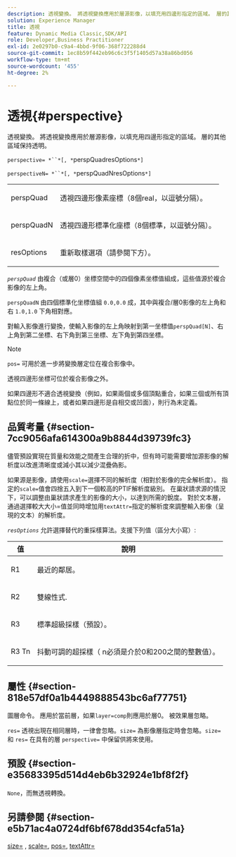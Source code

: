 ```yaml
---
description: 透視變換。 將透視變換應用於層源影像，以填充用四邊形指定的區域。 層的其他區域保持透明。
solution: Experience Manager
title: 透視
feature: Dynamic Media Classic,SDK/API
role: Developer,Business Practitioner
exl-id: 2e0297b0-c9a4-4bbd-9f06-368f722288d4
source-git-commit: 1ec8b59f442eb96c6c3f5f1405d57a38a86bd056
workflow-type: tm+mt
source-wordcount: '455'
ht-degree: 2%

---
```


# 透視{#perspective}

透視變換。 將透視變換應用於層源影像，以填充用四邊形指定的區域。 層的其他區域保持透明。

`perspective= *``*[, *`perspQuadresOptions`*]`

`perspectiveN= *``*[, *`perspQuadNresOptions`*]`

<table id="simpletable_4BD38BBF53964F7D97B9E58914C97B3F"> 
 <tr class="strow"> 
  <td class="stentry"> <p><span class="varname"> perspQuad</span> </p></td> 
  <td class="stentry"> <p>透視四邊形像素座標（8個real，以逗號分隔）。 </p></td> 
 </tr> 
 <tr class="strow"> 
  <td class="stentry"> <p><span class="varname"> perspQuadN</span> </p></td> 
  <td class="stentry"> <p>透視四邊形標準化座標（8個標準，以逗號分隔）。 </p></td> 
 </tr> 
 <tr class="strow"> 
  <td class="stentry"> <p><span class="varname"> resOptions</span> </p></td> 
  <td class="stentry"> <p>重新取樣選項（請參閱下方）。 </p></td> 
 </tr> 
</table>

*`perspQuad`* 由複合（或層0）坐標空間中的四個像素坐標值組成，這些值源於複合影像的左上角。

`perspQuadN` 由四個標準化坐標值組 `0.0,0.0` 成，其中與複合/層0影像的左上角和右 `1.0,1.0` 下角相對應。

對輸入影像進行變換，使輸入影像的左上角映射到第一坐標值`perspQuad[N]`、右上角到第二坐標、右下角到第三坐標、左下角到第四坐標。

>[!NOTE]
>
>`pos=` 可用於進一步將變換層定位在複合影像中。

透視四邊形坐標可位於複合影像之外。

如果四邊形不適合透視變換（例如，如果兩個或多個頂點重合，如果三個或所有頂點位於同一條線上，或者如果四邊形是自相交或凹面），則行為未定義。

## 品質考量 {#section-7cc9056afa614300a9b8844d39739fc3}

儘管預設實現在質量和效能之間產生合理的折中，但有時可能需要增加源影像的解析度以改進清晰度或減小其以減少混疊偽影。

如果源是影像，請使用`scale=`選擇不同的解析度（相對於影像的完全解析度）。 指定的`scale=`值會四捨五入到下一個較高的PTIF解析度級別。 在巢狀請求源的情況下，可以調整由巢狀請求產生的影像的大小，以達到所需的銳度。 對於文本層，通過選擇較大大小=值並同時增加用`textAttr=`指定的解析度來調整輸入影像（呈現的文本）的解析度。

*`resOptions`* 允許選擇替代的重採樣算法。支援下列值（區分大小寫）:

<table id="table_0F20007986324E228096888ED37219C0"> 
 <thead> 
  <tr> 
   <th class="entry"> <b> 值</b> </th> 
   <th class="entry"> <b> 說明</b> </th> 
  </tr> 
 </thead>
 <tbody> 
  <tr> 
   <td> <p> <span class="codeph"> R1</span> </p> </td> 
   <td> <p> 最近的鄰居。 </p> </td> 
  </tr> 
  <tr> 
   <td> <p> <span class="codeph"> R2</span> </p> </td> 
   <td> <p> 雙線性式. </p> </td> 
  </tr> 
  <tr> 
   <td> <p> <span class="codeph"> R3</span> </p> </td> 
   <td> <p> 標準超級採樣（預設）。 </p> </td> 
  </tr> 
  <tr> 
   <td> <p> <span class="codeph">R3<span class="varname"> Tn</span></span> </p> </td> 
   <td> <p> 抖動可調的超採樣（<span class="varname"> n</span>必須是介於0和200之間的整數值）。 </p> </td> 
  </tr> 
 </tbody> 
</table>

## 屬性 {#section-818e57df0a1b4449888543bc6af77751}

圖層命令。 應用於當前層，如果`layer=comp`則應用於層0。 被效果層忽略。

`res=` 透視出現在相同層時，一律會忽略。`size=` 為影像層指定時會忽略。`size=` 和 `res=` 在具有的層 `perspective=` 中保留供將來使用。

## 預設 {#section-e35683395d514d4eb6b32924e1bf8f2f}

`None`，而無透視轉換。

## 另請參閱 {#section-e5b71ac4a0724df6bf678dd354cfa51a}

[size=](../../../../../is-api/http-ref/image-serving-api-ref/c-http-protocol-reference/c-data-types/r-size.md#reference-04d383f32c7b4003bed9978cb854747b) ,  [scale=](../../../../../is-api/http-ref/image-serving-api-ref/c-http-protocol-reference/c-command-reference/r-is-http-scale.md#reference-098c30cea1764f189e6f7c7e400cc065),  [pos=](../../../../../is-api/http-ref/image-serving-api-ref/c-http-protocol-reference/c-command-reference/r-pos.md#reference-65de948f4b404f1182b22119ca332143),  [textAttr=](../../../../../is-api/http-ref/image-serving-api-ref/c-http-protocol-reference/c-command-reference/r-textattr.md#reference-ff00484fa3244286abeff34911f7ec0d)
